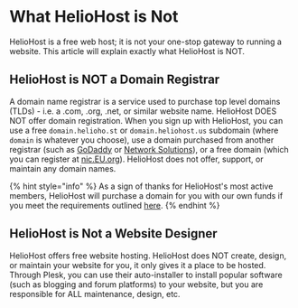# What HelioHost is Not

HelioHost is a free web host; it is not your one-stop gateway to running a website. This article will explain exactly what HelioHost is NOT.

## HelioHost is NOT a Domain Registrar

A domain name registrar is a service used to purchase top level domains (TLDs) - i.e. a .com, .org, .net, or similar website name. HelioHost DOES NOT offer domain registration. When you sign up with HelioHost, you can use a free `domain.helioho.st` or `domain.heliohost.us` subdomain (where `domain` is whatever you choose), use a domain purchased from another registrar (such as [GoDaddy](http://www.godaddy.com/default.aspx) or [Network Solutions](http://www.networksolutions.com/)), or a free domain (which you can register at [nic.EU.org](https://nic.eu.org/)). HelioHost does not offer, support, or maintain any domain names.

{% hint style="info" %}
As a sign of thanks for HelioHost's most active members, HelioHost will purchase a domain for you with our own funds if you meet the requirements outlined [here](https://www.helionet.org/index/topic/34286-free-domain-requests-400-posts-required/).
{% endhint %}

## HelioHost is Not a Website Designer

HelioHost offers free website hosting. HelioHost does NOT create, design, or maintain your website for you, it only gives it a place to be hosted. Through Plesk, you can use their auto-installer to install popular software (such as blogging and forum platforms) to your website, but you are responsible for ALL maintenance, design, etc.